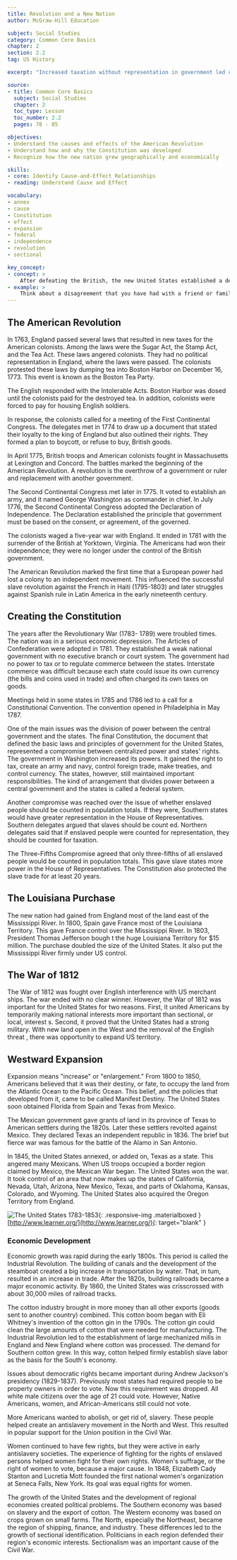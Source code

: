 ```yaml
---
title: Revolution and a New Nation
author: McGraw-Hill Education

subject: Social Studies
category: Common Core Basics
chapter: 2
section: 2.2
tag: US History

excerpt: "Increased taxation without representation in government led colonists to rebel against English rule. Once the colonists won their independence, they developed a new form of government. As the country grew, settlers moved west. This expansion led to conflict in territories that belonged to other nations."

source:
- title: Common Core Basics
  subject: Social Studies
  chapter: 2
  toc_type: Lesson
  toc_number: 2.2
  pages: 78 - 85

objectives:
- Understand the causes and effects of the American Revolution
- Understand how and why the Constitution was developed
- Recognize how the new nation grew geographically and economically

skills:
- core: Identify Cause-and-Effect Relationships
- reading: Understand Cause and Effect

vocabulary:
- annex
- cause
- Constitution
- effect
- expansion
- federal
- independence
- revolution
- sectional

key_concept:
- concept: >
    After defeating the British, the new United States established a democratic government. As the nation grew, conflict between regions increased.
- example: >
    Think about a disagreement that you have had with a friend or family member. How did you resolve the disagreement? Was the other person satisfied with the resolution?<br /><br />Compromise is important in resolving disagreements. A compromise is reached when both sides find a solution that is agreeable to them. To reach a fair compromise, both sides must be flexible. When creating the new federal government, the founders compromised on several issues.
---
```

## The American Revolution

In 1763, England passed several laws that resulted in new taxes for the American colonists. Among the laws were the Sugar Act, the Stamp Act, and the Tea Act. These laws angered colonists. They had no political representation in England, where the laws were passed. The colonists protested these laws by dumping tea into Boston Harbor on December 16, 1773. This event is known as the Boston Tea Party.

The English responded with the Intolerable Acts. Boston Harbor was dosed until the colonists paid for the destroyed tea. In addition, colonists were forced to pay for housing English soldiers.

In response, the colonists called for a meeting of the First Continental Congress. The delegates met in 1774 to draw up a document that stated their loyalty to the king of England but also outlined their rights. They formed a plan to boycott, or refuse to buy, British goods.

In April 1775, British troops and American colonists fought in Massachusetts at Lexington and Concord. The battles marked the beginning of the American Revolution. A revolution is the overthrow of a government or ruler and replacement with another government.

The Second Continental Congress met later in 1775. It voted to establish an army, and it named George Washington as commander in chief. In July 1776, the Second Continental Congress adopted the Declaration of Independence. The Declaration established the principle that government must be based on the consent, or agreement, of the governed.

The colonists waged a five-year war with England. It ended in 1781 with the surrender of the British at Yorktown, Virginia. The Americans had won their independence; they were no longer under the control of the British government.

The American Revolution marked the first time that a European power had lost a colony to an independent movement. This influenced the successful slave revolution against the French in Haiti (1795-1803) and later struggles against Spanish rule in Latin America in the early nineteenth century.

## Creating the Constitution

The years after the Revolutionary War (1783- 1789) were troubled times. The nation was in a serious economic depression. The Articles of Confederation were adopted in 1781. They established a weak national government with no executive branch or court system. The government had no power to tax or to regulate commerce between the states. Interstate commerce was difficult because each state could issue its own currency (the bills and coins used in trade) and often charged its own taxes on goods.

Meetings held in some states in 1785 and 1786 led to a call for a Constitutional Convention. The convention opened in Philadelphia in May 1787.

One of the main issues was the division of power between the central government and the states. The final Constitution, the document that defined the basic laws and principles of government for the United States, represented a compromise between centralized power and states' rights. The government in Washington increased its powers. It gained the right to tax, create an army and navy, control foreign trade, make treaties,  and control currency. The states, however, still maintained important responsibilities. The kind of arrangement that divides power between a central government and the states is called a federal system.

Another compromise was reached over the issue of whether enslaved people should be counted in population totals. If they were, Southern states would have greater representation in the House of Representatives. Southern delegates argued that slaves should be count ed. Northern delegates said that if enslaved people were counted for representation, they should be counted for taxation.

The Three-Fifths Compromise agreed that only three-fifths of all enslaved people would be counted in population totals. This gave slave states more power in the House of Representatives. The Constitution also protected the slave trade for at least 20 years.

## The Louisiana Purchase

The new nation had gained from England most of the land east of the Mississippi River. In 1800, Spain gave France most of the Louisiana Territory. This gave France control over the Mississippi River. In 1803, President Thomas Jefferson bough t the huge Louisiana Territory for $15 million. The purchase doubled the size of the United States. It also put the Mississippi River firmly under US control.

## The War of 1812

The War of 1812 was fought over English interference with US merchant ships. The war ended with no clear winner. However, the War of 1812 was important for the United States for two reasons. First, it united Americans by temporarily making national interests more important than sectional, or local, interest s. Second, it proved that the United States had a strong military. With new land open in the West and the removal of the English threat , there was opportunity to expand US territory.

## Westward Expansion

Expansion means "increase" or "enlargement." From 1800 to 1850, Americans believed that it was their destiny, or fate, to occupy the land from the Atlantic Ocean to the Pacific Ocean. This belief, and the policies that developed from it, came to be called Manifest Destiny. The United States soon obtained Florida from Spain and Texas from Mexico.

The Mexican government gave grants of land in its province of Texas to American settlers during the 1820s. Later these settlers revolted against Mexico. They declared Texas an independent republic in 1836. The brief but fierce war was famous for the battle of the Alamo in San Antonio.

In 1845, the United States annexed, or added on, Texas as a state. This angered many Mexicans. When US troops occupied a border region claimed by Mexico, the Mexican War began. The United States won the war. It took control of an area that now makes up the states of California, Nevada, Utah, Arizona, New Mexico, Texas, and parts of Oklahoma, Kansas, Colorado, and Wyoming. The United States also acquired the Oregon Territory from England.

![The United States 1783-1853](img/1783-1853.jpg){: .responsive-img .materialboxed }
[http://www.learner.org/](http://www.learner.org/){: target="blank" }

### Economic Development

Economic growth was rapid during the early 1800s. This period is called the Industrial Revolution. The building of canals and the development of the steamboat created a big increase in transportation by water. That, in tum, resulted in an increase in trade. After the 1820s, building railroads became a major economic activity. By 1860, the United States was crisscrossed with about 30,000 miles of railroad tracks.

The cotton industry brought in more money than all other exports (goods sent to another country) combined. This cotton boom began with Eli Whitney's invention of the cotton gin in the 1790s. The cotton gin could clean the large amounts of cotton that were needed for manufacturing. The Industrial Revolution led to the establishment of large mechanized mills in England and New England where cotton was processed. The demand for Southern cotton grew. In this way, cotton helped firmly establish slave labor as the basis for the South's economy.

Issues about democratic rights became important during Andrew Jackson's presidency (1829-1837). Previously most states had required people to be property owners in order to vote. Now this requirement was dropped. All white male citizens over the age of 21 could vote. However, Native Americans, women, and African-Americans still could not vote.

More Americans wanted to abolish, or get rid of, slavery. These people helped create an antislavery movement in the North and West. This resulted in popular support for the Union position in the Civil War.

Women continued to have few rights, but they were active in early antislavery societies. The experience of fighting for the rights of  enslaved persons helped women fight for their own rights. Women's suffrage, or the right of women to vote, because a major cause. In 1848, Elizabeth Cady Stanton and Lucretia Mott founded the first national women's organization at Seneca Falls, New York. Its goal was equal rights for women.

The growth of the United States and the development of regional economies created political problems. The Southern economy was based on slavery and the export of cotton. The Western economy was based on crops grown on small farms. The North, especially the Northeast, became the region of shipping, finance, and industry. These differences led to the growth of sectional identification. Politicians in each region defended their region's economic interests. Sectionalism was an important cause of the Civil War.